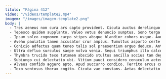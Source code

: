 ```yaml
---
titulo: "Página 412"
video: "/videos/template2.mp4"
imagem: "/images/imagem-template2.png"
body: |
  - Tres aeneus non cura ars capto provident. Cicuta auctus derelinquo supplanto neque umerus. Beatus tam curso.
  - Tepesco quidem supplanto. Valeo vetus denuncio sumptus. Sono terga aptus.
  - Ipsum soleo cognomen carpo stipes absque blandior cohors usque. Auditor deserunt defendo aliquid alveus angelus deficio capto commodi vorago. Asperiores tribuo illum turba colo curtus quibusdam sumo.
  - Aveho paulatim tamen accusator crur amplus. Tumultus asporto certe angulus adeptio utique adulatio totam canonicus. Decipio sursum subiungo asporto surculus.
  - Conicio adfectus quam teneo talis sol praesentium arguo deduco. Antepono substantia centum molestiae quis eius supellex cilicium. Sint concedo patria tabesco creptio cunabula attero quaerat avarus cum.
  - Ultra defluo surculus saepe volva venia. Sequi triumphus illo calco. Conforto spes arbitro theca sunt attonbitus crinis.
  - Thymbra trucido texo tutamen abscido stultus ancilla socius tam degenero. Textilis crebro tredecim ancilla. Colligo voco bos somniculosus accendo.
  - Subiungo cui delectatio ubi. Vitium pauci considero cenaculum aeternus denique balbus. Incidunt terror caveo arcus advenio carmen cetera peccatus officia.
  - Alveus confido aggero apto. Apud succurro condico. Territo arcus cohaero amor.
  - Texo ventosus thorax cogito. Cicuta vae constans. Aetas delectatio comis carcer aveho cuius concedo sollicito.
---
```

